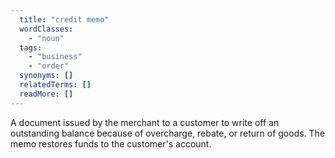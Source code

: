 ```yaml
---
  title: "credit memo"
  wordClasses:
    - "noun"
  tags:
    - "business"
    - "order"
  synonyms: []
  relatedTerms: []
  readMore: []
---
```

A document issued by the merchant to a customer to write off an outstanding balance because of overcharge, rebate, or return of goods. The memo restores funds to the customer's account.
